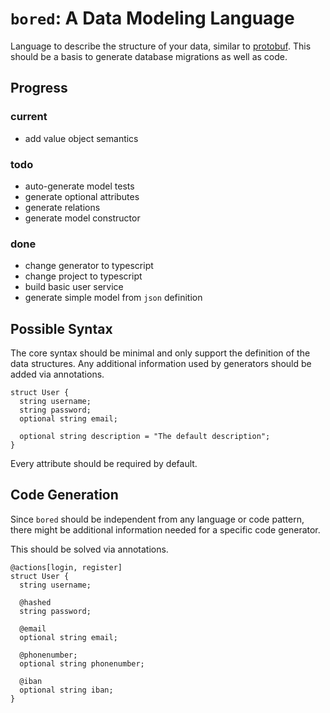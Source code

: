 # `bored`: A Data Modeling Language

Language to describe the structure of your data, similar to [protobuf].
This should be a basis to generate database migrations as well as code.

## Progress

### current

- add value object semantics

### todo

- auto-generate model tests
- generate optional attributes
- generate relations
- generate model constructor

### done

- change generator to typescript
- change project to typescript
- build basic user service
- generate simple model from `json` definition

## Possible Syntax

The core syntax should be minimal and only support the definition of the
data structures.
Any additional information used by generators should be
added via annotations.

```
struct User {
  string username;
  string password;
  optional string email;

  optional string description = "The default description";
}
```

Every attribute should be required by default.

## Code Generation

Since `bored` should be independent from any language or code pattern,
there might be additional information needed for a specific code generator.

This should be solved via annotations.

```
@actions[login, register]
struct User {
  string username;

  @hashed
  string password;

  @email
  optional string email;

  @phonenumber;
  optional string phonenumber;

  @iban
  optional string iban;
}
```

[protobuf]: https://developers.google.com/protocol-buffers/
